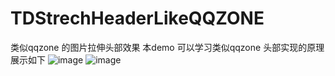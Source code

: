 # TDStrechHeaderLikeQQZONE
类似qqzone 的图片拉伸头部效果
本demo 可以学习类似qqzone 头部实现的原理
展示如下
![image](https://github.com/awesomedu/TDStrechHeaderLikeQQZONE/tree/master/TDStrechHeaderDemo/showImage/show1)
![image](https://github.com/awesomedu/TDStrechHeaderLikeQQZONE/tree/master/TDStrechHeaderDemo/showImage/show2)
